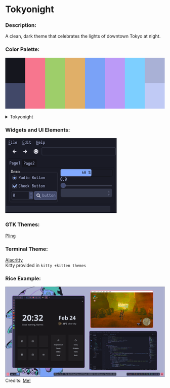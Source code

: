 # Tokyonight
### Description:
A clean, dark theme that celebrates the lights of downtown Tokyo at night.

### Color Palette:

![](./tokyonight_palette.png)

<details>
<summary>Tokyonight</summary>
<table>
	<tr>
		<th>Colour</th>
		<th>Hex</th>
	</tr>
	<tr>
		<td>Background</td>
		<td><code>#15161E</code></td>
	</tr>
  <tr>
		<td>Background-bright</td>
		<td><code>#414868A</code></td>
	</tr>
  <tr>
		<td>Red</td>
		<td><code>#F7768E</code></td>
	</tr>
  <tr>
		<td>Green</td>
		<td><code>#9ECE6A</code></td>
	</tr>
  <tr>
		<td>Yellow</td>
		<td><code>#E0AF68</code></td>
  </tr>
  <tr>
		<td>Blue</td>
		<td><code>#7AA2F7</code></td>
	</tr>
  <tr>
		<td>Purple</td>
		<td><code>#BB9AF7</code></td>
	</tr>
  <tr>
		<td>Cyan</td>
		<td><code>#7DCFFF</code></td>
	</tr>
  <tr>
		<td>Foreground</td>
		<td><code>#A9B1D6</code></td>
	</tr>
    <tr>
		<td>Foreground-Bright</td>
		<td><code>#C0CAF5</code></td>
	</tr>
</table>
</details>

### Widgets and UI Elements:

![](./tokyonight.png)

### GTK Themes:
[Pling](https://www.pling.com/p/1681315/)

### Terminal Theme:

[Alacritty](https://github.com/zatchheems/tokyo-night-alacritty-theme/blob/main/tokyo-night.yaml)\
Kitty provided in `kitty +kitten themes`

### Rice Example:

![](https://raw.githubusercontent.com/Narmis-E/hyprland-dots/main/tokyonight/images/rice2.png)
Credits: [Me!](https://github.com/Narmis-E/hyprland-dots)
